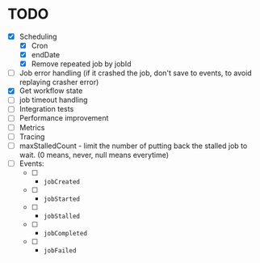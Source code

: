 # TODO

- [x] Scheduling
  - [x] Cron
  - [x] endDate
  - [x] Remove repeated job by jobId
- [ ] Job error handling (if it crashed the job, don't save to events, to avoid replaying crasher error)
- [x] Get workflow state
- [ ] job timeout handling
- [ ] Integration tests
- [ ] Performance improvement
- [ ] Metrics
- [ ] Tracing
- [ ] maxStalledCount - limit the number of putting back the stalled job to wait. (0 means, never, null means everytime)
- [ ] Events:
  - [ ] - `jobCreated`
  - [ ] - `jobStarted`
  - [ ] - `jobStalled`
  - [ ] - `jobCompleted`
  - [ ] - `jobFailed`


